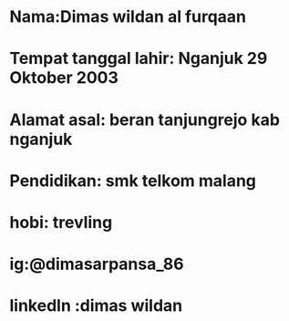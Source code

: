 # Nama:Dimas wildan al furqaan
# Tempat tanggal lahir: Nganjuk 29 Oktober 2003
# Alamat asal: beran tanjungrejo kab nganjuk
# Pendidikan: smk telkom malang
# hobi: trevling
# ig:@dimasarpansa_86
# linkedln :dimas wildan

